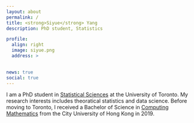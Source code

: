 ```yaml
---
layout: about
permalink: /
title: <strong>Siyue</strong> Yang
description: PhD student, Statistics

profile:
  align: right
  image: siyue.png
  address: >
   

news: true
social: true
---
```


I am a PhD student in [Statistical Sciences](https://www.statistics.utoronto.ca/) at the University of Toronto. My research interests includes theoratical statistics and data science. Before moving to Toronto, I received a Bachelor of Science in [Computing Mathematics](http://www.cityu.edu.hk/ma/) from the City University of Hong Kong in 2019. 

